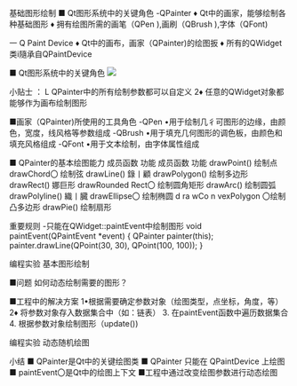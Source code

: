 基础图形绘制
■ Qt图形系统中的关键角色
-QPainter
♦ Qt中的画家，能够绘制各种基础图形
♦ 拥有绘图所需的画笔（QPen ),画刷（QBrush ),字体（QFont)

一 Q Paint Device
♦ Qt中的画布，画家（QPainter)的绘图扳
♦ 所有的QWidget类i隨承自QPaintDevice

■ Qt图形系统中的关键角色
![](_v_images_/.png)

小贴士 ：
L QPainter中的所有绘制参数都可以自定义
2♦ 任意的QWidget对象都能够作为画布绘制图形

■画家（QPainter)所使用的工具角色
-QPen
•用于绘制几彳可图形的边缘，由颜色，宽度，线风格等参数组成
-QBrush
•用于填充几何图形的调色板，由颜色和填充风格组成
-QFont
•用于文本绘制，由字体属性组成

■ QPainter的基本绘图能力
成员函数 功能 成员函数 功能
drawPoint() 绘制点 drawChord〇 绘制弦
drawLine() 錄丨顧 drawPolygon() 绘制多边形
drawRect() 娜巨形 drawRounded Rect〇 绘制圆角矩形
drawArc() 绘制圆弧 drawPolyline() 織丨臓
drawEllipse〇 绘制椭圆 d ra wCo n vexPolygon 〇绘制凸多边形
drawPie() 绘制扇形

重要规则
-只能在QWidget::paintEvent中绘制图形
void paintEvent(QPaintEvent *event)
{
QPainter painter(this);
painter.drawLine(QPoint(30, 30), QPoint(100, 100));
}

编程实验 基本图形绘制

■问题
如何动态绘制需要的图形？

■工程中的解决方案
1•根据需要确定参数对象（绘图类型，点坐标，角度，等）
2♦ 将参数对象存入数据集合中（如：链表）
3. 在paintEvent函数中遍历数据集合
4. 根据参数对象绘制图形（update())

编程实验 动态随机绘图

小结
■ QPainter是Qt中的关键绘图类
■ QPainter 只能在 QPaintDevice 上绘图
■ paintEvent〇是Qt中的绘图上下文
■工程中通过改变绘图参数进行动态绘图

